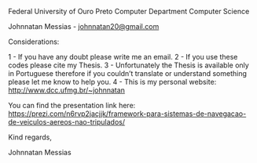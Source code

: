 Federal University of Ouro Preto
Computer Department
Computer Science

Johnnatan Messias - johnnatan20@gmail.com

Considerations:

1 - If you have any doubt please write me an email.
2 - If you use these codes please cite my Thesis.
3 - Unfortunately the Thesis is available only in Portuguese therefore if you couldn’t translate or understand something please let me know to help you.
4 - This is my personal website: http://www.dcc.ufmg.br/~johnnatan

You can find the presentation link here: https://prezi.com/n6rvp2jacjjk/framework-para-sistemas-de-navegacao-de-veiculos-aereos-nao-tripulados/


Kind regards,

Johnnatan Messias
